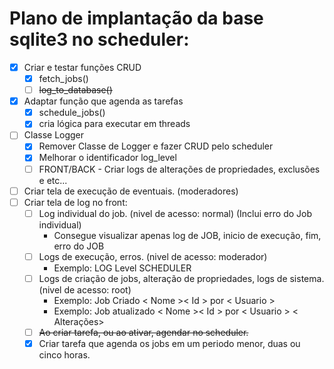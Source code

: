 # Plano de implantação da base sqlite3 no scheduler:

- [x] Criar e testar funções CRUD
  - [x] fetch_jobs()
  - [ ] ~~log_to_database()~~<candelado>
- [x] Adaptar função que agenda as tarefas
  - [x] schedule_jobs()
  - [x] cria lógica para executar em threads
- [ ] Classe Logger
  - [x] Remover Classe de Logger e fazer CRUD pelo scheduler
  - [x] Melhorar o identificador log_level
  - [ ] FRONT/BACK - Criar logs de alterações de propriedades, exclusões e etc... 
- [ ] Criar tela de execução de eventuais. (moderadores)
- [ ] Criar tela de log no front:
  - [ ] Log individual do job. (nivel de acesso: normal) (Inclui erro do Job individual)
    - Consegue visualizar apenas log de JOB, inicio de execução, fim, erro do JOB
  - [ ] Logs de execução, erros. (nivel de acesso: moderador)
    - Exemplo: LOG Level SCHEDULER
  - [ ] Logs de criação de jobs, alteração de propriedades, logs de sistema. (nivel de acesso: root)
    - Exemplo: Job Criado < Nome >< Id > por < Usuario >
    - Exemplo: Job atualizado < Nome >< Id > por < Usuario > < Alterações>
  - [ ] ~~Ao criar tarefa, ou ao ativar, agendar no scheduler.~~<cancelado>
  - [x] Criar tarefa que agenda os jobs em um periodo menor, duas ou cinco horas.